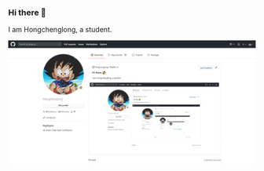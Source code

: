 ### Hi there 👋

I am Hongchenglong, a student.

[![Image](https://github.com/hongchenglong/hongchenglong/blob/master/image.png?raw=true)](https://github.com/hongchenglong)

<!--
**Hongchenglong/Hongchenglong** is a ✨ _special_ ✨ repository because its `README.md` (this file) appears on your GitHub profile.

Here are some ideas to get you started:

- 🔭 I’m currently working on ...
- 🌱 I’m currently learning ...
- 👯 I’m looking to collaborate on ...
- 🤔 I’m looking for help with ...
- 💬 Ask me about ...
- 📫 How to reach me: ...
- 😄 Pronouns: ...
- ⚡ Fun fact: ...
-->

